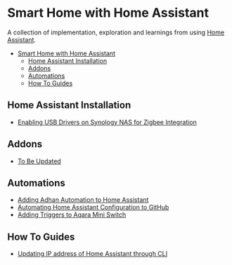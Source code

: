 # Smart Home with Home Assistant
A collection of implementation, exploration and learnings from using [Home Assistant](https://www.home-assistant.io/). 

- [Smart Home with Home Assistant](#smart-home-with-home-assistant)
  - [Home Assistant Installation](#home-assistant-installation)
  - [Addons](#addons)
  - [Automations](#automations)
  - [How To Guides](#how-to-guides)

## Home Assistant Installation
  - [Enabling USB Drivers on Synology NAS for Zigbee Integration](/ha-installations/enabling-usbdrivers-in-synologynas-zigbee-integration.md)

## Addons
  - [To Be Updated]()

## Automations
- [Adding Adhan Automation to Home Assistant](/automations/adhan-automation-update.md)
- [Automating Home Assistant Configuration to GitHub](/automations/automating-homeassistant-configs-to-github.md)
- [Adding Triggers to Aqara Mini Switch](/automations/aqara-miniswitch-events.md)
  
## How To Guides
 - [Updating IP address of Home Assistant through CLI](/how-to-guides/updating-homeassistant-ip-using-cli.md)
 
